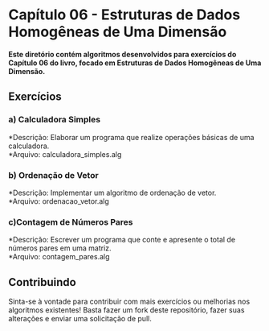 
<h1>Capítulo 06 - Estruturas de Dados Homogêneas de Uma Dimensão</h1>
<strong>Este diretório contém algoritmos desenvolvidos para exercícios do Capítulo 06 do livro, focado em Estruturas de Dados Homogêneas de Uma Dimensão.</strong>

<h2>Exercícios</h2>

<h3>a) Calculadora Simples</h3>
*Descrição: Elaborar um programa que realize operações básicas de uma calculadora.<br>
*Arquivo: calculadora_simples.alg<br>
<h3>b) Ordenação de Vetor</h3>
*Descrição: Implementar um algoritmo de ordenação de vetor.<br>
*Arquivo: ordenacao_vetor.alg<br>
<h3>c)Contagem de Números Pares</h3> 
*Descrição: Escrever um programa que conte e apresente o total de números pares em uma matriz.<br>
*Arquivo: contagem_pares.alg<br>

<h2>Contribuindo</h2>
Sinta-se à vontade para contribuir com mais exercícios ou melhorias nos algoritmos existentes! Basta fazer um fork deste repositório, fazer suas alterações e enviar uma solicitação de pull.
